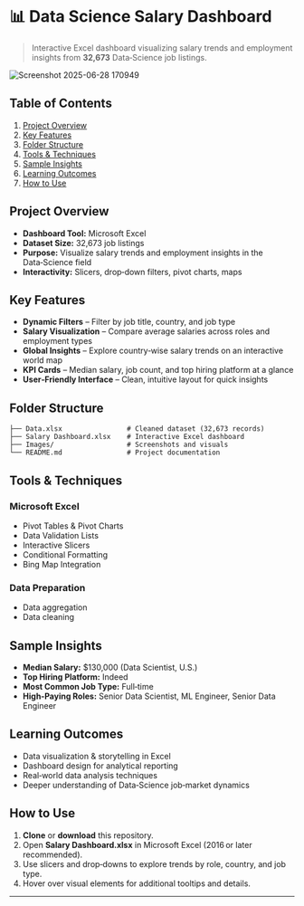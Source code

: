 # 📊 Data Science Salary Dashboard  

> Interactive Excel dashboard visualizing salary trends and employment insights from **32,673** Data‑Science job listings.

![Screenshot 2025-06-28 170949](https://github.com/user-attachments/assets/42a3fe74-e9fe-4146-a67f-e63c4ebcd149)


## Table of Contents

1. [Project Overview](#project-overview)
2. [Key Features](#key-features)
3. [Folder Structure](#folder-structure)
4. [Tools & Techniques](#tools--techniques)
5. [Sample Insights](#sample-insights)
6. [Learning Outcomes](#learning-outcomes)
7. [How to Use](#how-to-use)

## Project Overview

* **Dashboard Tool:** Microsoft Excel
* **Dataset Size:** 32,673 job listings
* **Purpose:** Visualize salary trends and employment insights in the Data‑Science field
* **Interactivity:** Slicers, drop‑down filters, pivot charts, maps

## Key Features

* **Dynamic Filters** – Filter by job title, country, and job type
* **Salary Visualization** – Compare average salaries across roles and employment types
* **Global Insights** – Explore country‑wise salary trends on an interactive world map
* **KPI Cards** – Median salary, job count, and top hiring platform at a glance
* **User‑Friendly Interface** – Clean, intuitive layout for quick insights

## Folder Structure

```text
├── Data.xlsx                # Cleaned dataset (32,673 records)
├── Salary Dashboard.xlsx    # Interactive Excel dashboard
├── Images/                  # Screenshots and visuals
└── README.md                # Project documentation
```

## Tools & Techniques

### Microsoft Excel

* Pivot Tables & Pivot Charts
* Data Validation Lists
* Interactive Slicers
* Conditional Formatting
* Bing Map Integration

### Data Preparation

* Data aggregation
* Data cleaning

## Sample Insights

* **Median Salary:** \$130,000 (Data Scientist, U.S.)
* **Top Hiring Platform:** Indeed
* **Most Common Job Type:** Full‑time
* **High‑Paying Roles:** Senior Data Scientist, ML Engineer, Senior Data Engineer

## Learning Outcomes

* Data visualization & storytelling in Excel
* Dashboard design for analytical reporting
* Real‑world data analysis techniques
* Deeper understanding of Data‑Science job‑market dynamics

## How to Use

1. **Clone** or **download** this repository.
2. Open **Salary Dashboard.xlsx** in Microsoft Excel (2016 or later recommended).
3. Use slicers and drop‑downs to explore trends by role, country, and job type.
4. Hover over visual elements for additional tooltips and details.

---
